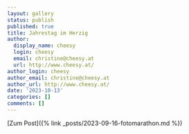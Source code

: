 ```yaml
---
layout: gallery
status: publish
published: true
title: Jahrestag im Herzig
author:
  display_name: cheesy
  login: cheesy
  email: christine@cheesy.at
  url: http://www.cheesy.at/
author_login: cheesy
author_email: christine@cheesy.at
author_url: http://www.cheesy.at/
date: '2023-10-13'
categories: []
comments: []
---
```




[Zum Post]({% link _posts/2023-09-16-fotomarathon.md %})

